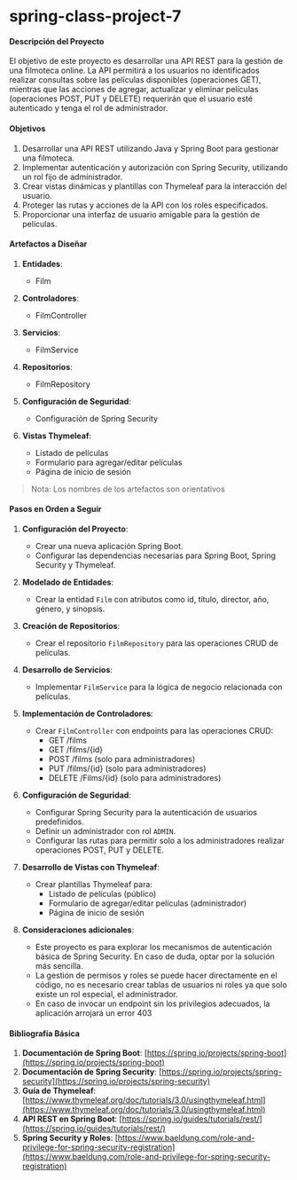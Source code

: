 # spring-class-project-7

#### Descripción del Proyecto
El objetivo de este proyecto es desarrollar una API REST para la gestión de una filmoteca online. La API permitirá a los usuarios no identificados realizar consultas sobre las películas disponibles (operaciones GET), mientras que las acciones de agregar, actualizar y eliminar películas (operaciones POST, PUT y DELETE) requerirán que el usuario esté autenticado y tenga el rol de administrador. 

#### Objetivos
1. Desarrollar una API REST utilizando Java y Spring Boot para gestionar una filmoteca.
2. Implementar autenticación y autorización con Spring Security, utilizando un rol fijo de administrador.
3. Crear vistas dinámicas y plantillas con Thymeleaf para la interacción del usuario.
4. Proteger las rutas y acciones de la API con los roles especificados.
5. Proporcionar una interfaz de usuario amigable para la gestión de películas.

#### Artefactos a Diseñar

1. **Entidades**:
   - Film

2. **Controladores**:
   - FilmController

3. **Servicios**:
   - FilmService

4. **Repositorios**:
   - FilmRepository

5. **Configuración de Seguridad**:
   - Configuración de Spring Security

6. **Vistas Thymeleaf**:
   - Listado de películas
   - Formulario para agregar/editar películas
   - Página de inicio de sesión

>Nota: Los nombres de los artefactos son orientativos

#### Pasos en Orden a Seguir

1. **Configuración del Proyecto**:
   - Crear una nueva aplicación Spring Boot.
   - Configurar las dependencias necesarias para Spring Boot, Spring Security y Thymeleaf.

2. **Modelado de Entidades**:
   - Crear la entidad `Film` con atributos como id, título, director, año, género, y sinopsis.

3. **Creación de Repositorios**:
   - Crear el repositorio `FilmRepository` para las operaciones CRUD de películas.

4. **Desarrollo de Servicios**:
   - Implementar `FilmService` para la lógica de negocio relacionada con películas.

5. **Implementación de Controladores**:
   - Crear `FilmController` con endpoints para las operaciones CRUD:
     - GET /films
     - GET /films/{id}
     - POST /films (solo para administradores)
     - PUT /films/{id} (solo para administradores)
     - DELETE /Films/{id} (solo para administradores)

6. **Configuración de Seguridad**:
   - Configurar Spring Security para la autenticación de usuarios predefinidos.
   - Definir un administrador con rol `ADMIN`.
   - Configurar las rutas para permitir solo a los administradores realizar operaciones POST, PUT y DELETE.

7. **Desarrollo de Vistas con Thymeleaf**:
   - Crear plantillas Thymeleaf para:
     - Listado de películas (público)
     - Formulario de agregar/editar películas (administrador)
     - Página de inicio de sesión

8. **Consideraciones adicionales**:
   - Este proyecto es para explorar los mecanismos de autenticación básica de Spring Security. En caso de duda, optar por la solución más sencilla.
   - La gestión de permisos y roles se puede hacer directamente en el código, no es necesario crear tablas de usuarios ni roles ya que solo existe un rol especial, el administrador.
   - En caso de invocar un endpoint sin los privilegios adecuados, la aplicación arrojará un error 403
  


#### Bibliografía Básica
1. **Documentación de Spring Boot**: [https://spring.io/projects/spring-boot](https://spring.io/projects/spring-boot)
2. **Documentación de Spring Security**: [https://spring.io/projects/spring-security](https://spring.io/projects/spring-security)
3. **Guía de Thymeleaf**: [https://www.thymeleaf.org/doc/tutorials/3.0/usingthymeleaf.html](https://www.thymeleaf.org/doc/tutorials/3.0/usingthymeleaf.html)
4. **API REST en Spring Boot**: [https://spring.io/guides/tutorials/rest/](https://spring.io/guides/tutorials/rest/)
5. **Spring Security y Roles**: [https://www.baeldung.com/role-and-privilege-for-spring-security-registration](https://www.baeldung.com/role-and-privilege-for-spring-security-registration)
